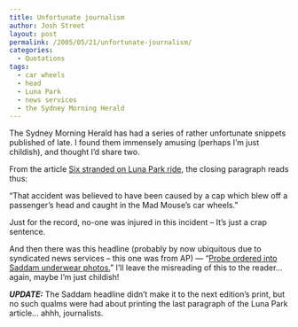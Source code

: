 ```yaml
---
title: Unfortunate journalism
author: Josh Street
layout: post
permalink: /2005/05/21/unfortunate-journalism/
categories:
  - Quotations
tags:
  - car wheels
  - head
  - Luna Park
  - news services
  - the Sydney Morning Herald
---
```

The Sydney Morning Herald has had a series of rather unfortunate snippets published of late. I found them immensely amusing (perhaps I&#8217;m just childish), and thought I&#8217;d share two.

From the article [Six stranded on Luna Park ride][1], the closing paragraph reads thus:

&#8220;That accident was believed to have been caused by a cap which blew off a passenger&#8217;s head and caught in the Mad Mouse&#8217;s car wheels.&#8221;

Just for the record, no-one was injured in this incident &#8211; It&#8217;s just a crap sentence.

And then there was this headline (probably by now ubiquitous due to syndicated news services &#8211; this one was from AP) &#8212; &#8220;[Probe ordered into Saddam underwear photos.][2]&#8221; I&#8217;ll leave the misreading of this to the reader&#8230; again, maybe I&#8217;m just childish!

***UPDATE:*** The Saddam headline didn&#8217;t make it to the next edition&#8217;s print, but no such qualms were had about printing the last paragraph of the Luna Park article&#8230; ahhh, journalists.

 [1]: http://www.smh.com.au/news/National/Six-stranded-on-Luna-Park-ride/2005/05/21/1116533578585.html
 [2]: http://smh.com.au/articles/2005/05/21/1116533573794.html